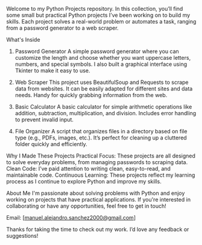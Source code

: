  
Welcome to my Python Projects repository. In this collection, you’ll find some small but practical Python projects I’ve been working on to build my skills. Each project solves a real-world problem or automates a task, ranging from a password generator to a web scraper.



What's Inside
1. Password Generator
A simple password generator where you can customize the length and choose whether you want uppercase letters, numbers, and special symbols. I also built a graphical interface using Tkinter to make it easy to use.

2. Web Scraper
This project uses BeautifulSoup and Requests to scrape data from websites. It can be easily adapted for different sites and data needs. Handy for quickly grabbing information from the web.

3. Basic Calculator
A basic calculator for simple arithmetic operations like addition, subtraction, multiplication, and division. Includes error handling to prevent invalid input.

4. File Organizer
A script that organizes files in a directory based on file type (e.g., PDFs, images, etc.). It’s perfect for cleaning up a cluttered folder quickly and efficiently.

Why I Made These Projects
Practical Focus: These projects are all designed to solve everyday problems, from managing passwords to scraping data.
Clean Code: I’ve paid attention to writing clean, easy-to-read, and maintainable code.
Continuous Learning: These projects reflect my learning process as I continue to explore Python and improve my skills.






About Me
I'm passionate about solving problems with Python and enjoy working on projects that have practical applications. If you're interested in collaborating or have any opportunities, feel free to get in touch!

Email: [manuel.alejandro.sanchez2000@gmail.com]

Thanks for taking the time to check out my work. I’d love any feedback or suggestions!

